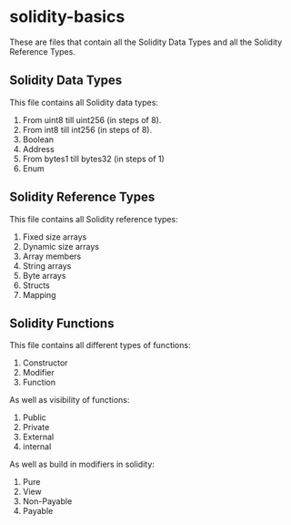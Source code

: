 # solidity-basics

These are files that contain all the Solidity Data Types and all the Solidity Reference Types.

## Solidity Data Types

This file contains all Solidity data types:

1. From uint8 till uint256 (in steps of 8).
2. From int8 till int256 (in steps of 8).
3. Boolean
4. Address
5. From bytes1 till bytes32 (in steps of 1)
6. Enum

## Solidity Reference Types

This file contains all Solidity reference types:

1. Fixed size arrays
2. Dynamic size arrays
3. Array members
4. String arrays
5. Byte arrays
6. Structs
7. Mapping

## Solidity Functions 

This file contains all different types of functions:

1. Constructor
2. Modifier
3. Function

As well as visibility of functions:

1. Public
2. Private
3. External
4. internal

As well as build in modifiers in solidity:

1. Pure
2. View
3. Non-Payable
4. Payable
